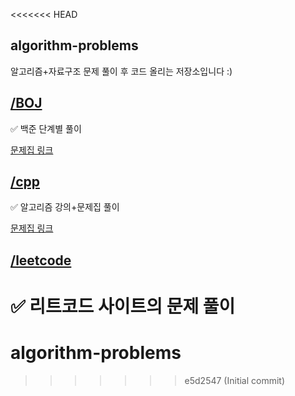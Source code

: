 <<<<<<< HEAD
## algorithm-problems
알고리즘+자료구조 문제 풀이 후 코드 올리는 저장소입니다 :)

## [/BOJ](./BOJ/)

✅ 백준 단계별 풀이 

[문제집 링크](https://www.acmicpc.net/step)


## [/cpp](./cpp/)
✅ 알고리즘 강의+문제집 풀이

[문제집 링크](https://github.com/encrypted-def/basic-algo-lecture/blob/master/workbook.md
)

## [/leetcode](/leetcode/)
✅ 리트코드 사이트의 문제 풀이
=======
# algorithm-problems
>>>>>>> e5d2547 (Initial commit)
